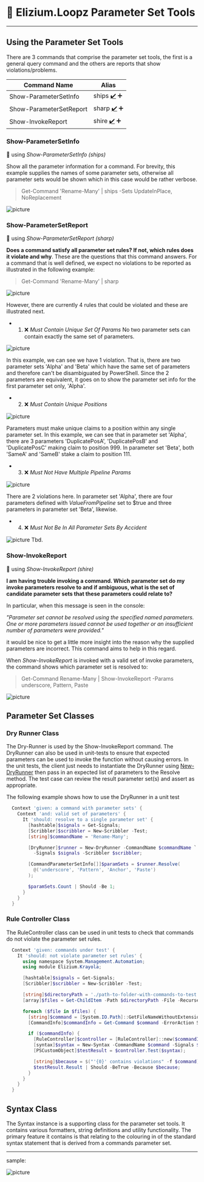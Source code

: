 
# :nazar_amulet: Elizium.Loopz Parameter Set Tools

---

## Using the Parameter Set Tools

There are 3 commands that comprise the parameter set tools, the first is a general query command and the others are reports that show violations/problems.

| Command Name              | Alias
|---------------------------|---------------------------------------------------------------
| Show-ParameterSetInfo     | ships [:heavy_check_mark:](#using.show-parameter-set-info) :heavy_plus_sign: | [:heavy_check_mark:](#krayon.message) :heavy_plus_sign:
| Show-ParameterSetReport   | sharp [:heavy_check_mark:](#using.show-parameter-set-report) :heavy_plus_sign: | [:heavy_check_mark:](#krayon.messagenosuffix) :heavy_plus_sign:
| Show-InvokeReport         | shire [:heavy_check_mark:](#using.show-invoke-report) :heavy_plus_sign: | [:heavy_check_mark:](#krayon.messageln) :heavy_plus_sign:

### Show-ParameterSetInfo

<div id="using.show-parameter-set-info"></div>

:dart: using *Show-ParameterSetInfo (ships)*

Show all the parameter information for a command. For brevity, this example supplies the names of some parameter sets, otherwise all parameter sets would be shown which in this case would be rather verbose.

> Get-Command 'Rename-Many' | ships -Sets UpdateInPlace, NoReplacement

![picture](resources/images/use-pstool.SHIPS.command.jpg)

### Show-ParameterSetReport

<div id="using.show-parameter-set-report"></div>

:dart: using *Show-ParameterSetReport (sharp)*

**Does a command satisfy all parameter set rules? If not, which rules does it violate and why**. These are the questions that this command answers. For a command that is well defined, we expect no violations to be reported as illustrated in the following example:

> Get-Command 'Rename-Many' | sharp

![picture](resources/images/use-pstool.SHARP.remy.no-violations.command.jpg)

However, there are currently 4 rules that could be violated and these are illustrated next.

+ 1) :x: *Must Contain Unique Set Of Params*
No two parameter sets can contain exactly the same set of parameters.

![picture](resources/images/violates.UNIQUE-PARAM-SET.rule.jpg)

In this example, we can see we have 1 violation. That is, there are two parameter sets 'Alpha' and 'Beta' which have the same set of parameters and therefore can't be disambiguated by PowerShell. Since the 2 parameters are equivalent, it goes on to show the parameter set info for the first parameter set only, 'Alpha'.

+ 2) :x: *Must Contain Unique Positions*

![picture](resources/images/violates.UNIQUE-POSITIONS.rule.jpg)

Parameters must make unique claims to a position within any single parameter set. In this example, we can see that in parameter set 'Alpha', there are 3 parameters 'DuplicatePosA', 'DuplicatePosB' and 'DuplicatePosC' making claim to position 999. In parameter set 'Beta', both 'SameA' and 'SameB' stake a claim to position 111.

+ 3) :x: *Must Not Have Multiple Pipeline Params*

![picture](resources/images/violates.SINGLE-PIPELINE-PARAM.rule.jpg)

There are 2 violations here. In parameter set 'Alpha', there are four parameters defined with *ValueFromPipeline* set to $true and three parameters in parameter set 'Beta', likewise.

+ 4) :x: *Must Not Be In All Parameter Sets By Accident*

![picture](resources/images/sample.jpg)
Tbd.

### Show-InvokeReport

<div id="using.show-invoke-report"></div>

:dart: using *Show-InvokeReport (shire)*

**I am having trouble invoking a command. Which parameter set do my invoke parameters resolve to and if ambiguous, what is the set of candidate parameter sets that these parameters could relate to?**

In particular, when this message is seen in the console:

*"Parameter set cannot be resolved using the specified named parameters. One or
more parameters issued cannot be used together or an insufficient number of
parameters were provided."*

it would be nice to get a little more insight into the reason why the supplied parameters are incorrect. This command aims to help in this regard.

When *Show-InvokeReport* is invoked with a valid set of invoke parameters, the command shows which parameter set is resolved to:

> Get-Command Rename-Many | Show-InvokeReport -Params underscore, Pattern, Paste

![picture](resources/images/use-pstool.SHIRE.valid-params.command.jpg)

## Parameter Set Classes

### Dry Runner Class

The Dry-Runner is used by the Show-InvokeReport command. The DryRunner can also
be used in unit-tests to ensure that expected parameters can be used to
invoke the function without causing errors. In the unit tests, the client just needs
to instantiate the DryRunner using [New-DryRunner](#New-DryRunner.md) then pass in an expected list
of parameters to the Resolve method. The test case can review the result parameter
set(s) and assert as appropriate.

The following example shows how to use the DryRunner in a unit test

```powershell
  Context 'given: a command with parameter sets' {
    Context 'and: valid set of parameters' {
      It 'should: resolve to a single parameter set' {
        [hashtable]$signals = Get-Signals;
        [Scribbler]$scribbler = New-Scribbler -Test;
        [string]$commandName = 'Rename-Many';

        [DryRunner]$runner = New-DryRunner -CommandName $commandName `
          -Signals $signals -Scribbler $scribbler;

        [CommandParameterSetInfo[]]$paramSets = $runner.Resolve(
          @('underscore', 'Pattern', 'Anchor', 'Paste')
        );

        $paramSets.Count | Should -Be 1;
      }
    }
  }
```

### Rule Controller Class

The RuleController class can be used in unit tests to check that commands do not violate the
parameter set rules.

```powershell
  Context 'given: commands under test' {
    It 'should: not violate parameter set rules' {
      using namespace System.Management.Automation;
      using module Elizium.Krayola;

      [hashtable]$signals = Get-Signals;
      [Scribbler]$scribbler = New-Scribbler -Test;

      [string]$directoryPath = './path-to-folder-with-commands-to-test';
      [array]$files = Get-ChildItem -Path $directoryPath -File -Recurse -Filter '*.ps1';

      foreach ($file in $files) {
        [string]$command = [System.IO.Path]::GetFileNameWithoutExtension($file.Name);
        [CommandInfo]$commandInfo = Get-Command $command -ErrorAction SilentlyContinue;

        if ($commandInfo) {
          [RuleController]$controller = [RuleController]::new($commandInfo);
          [syntax]$syntax = New-Syntax -CommandName $command -Signals $signals -Scribbler $scribbler;
          [PSCustomObject]$testResult = $controller.Test($syntax);

          [string]$because = $("'{0}' contains violations" -f $command);
          $testResult.Result | Should -BeTrue -Because $because;
        }
      }
    }
  }
```

## Syntax Class

The Syntax instance is a supporting class for the parameter set tools. It contains
various formatters, string definitions and utility functionality. The primary feature
it contains is that relating to the colouring in of the standard syntax statement
that is derived from a commands parameter set.

---

sample:

![picture](resources/images/sample.jpg)
